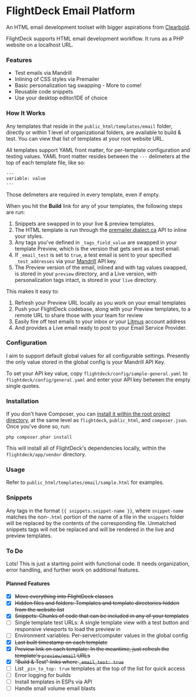 # FlightDeck Email Platform

An HTML email development toolset with bigger aspirations from [Clearbold](http://clearbold.com).

FlightDeck supports HTML email development workflow. It runs as a PHP website on a localhost URL.

### Features

* Test emails via Mandrill
* Inlining of CSS styles via Premailer
* Basic personalization tag swapping - More to come!
* Reusable code snippets
* Use your desktop editor/IDE of choice

### How It Works

Any templates that reside in the `public_html/templates/email` folder, directly or within 1 level of organizational folders, are available to build & test. You can view that list of templates at your root website URL.

All templates support YAML front matter, for per-template configuration and testing values. YAML front matter resides between the `---` delimeters at the top of each template file, like so:

```
---
variable: value
---
```

Those delimeters are required in every template, even if empty.

When you hit the **Build** link for any of your templates, the following steps are run:

1. Snippets are swapped in to your live & preview templates.
2. The HTML template is run through the [premailer.dialect.ca](http://premailer.dialect.ca/) API to inline your styles.
3. Any tags you've defined in `_tags_field_value` are swapped in your template Preview, which is the version that gets sent as a test email.
4. If `_email_test` is set to `true`, a test email is sent to your specified `_test_addresses` via your [Mandrill](https://mandrillapp.com) API key.
5. The Preview version of the email, inlined and with tag values swapped, is stored in your `preview` directory, and a Live version, with personalization tags intact, is stored in your `live` directory.

This makes it easy to:

1. Refresh your Preview URL locally as you work on your email templates
2. Push your FlightDeck codebase, along with your Preview templates, to a remote URL to share those with your team for review
3. Easily fire off test emails to your inbox or your [Litmus](https://litmus.com) account address
3. And provides a Live email ready to post to your Email Service Provider.

### Configuration

I aim to support default global values for all configurable settings. Presently the only value stored in the global config is your Mandrill API Key.

To set your API key value, copy `flightdeck/config/sample-general.yaml` to `flightdeck/config/general.yaml` and enter your API key between the empty single quotes.

### Installation

If you don't have Composer, you can [install it within the root project directory](https://getcomposer.org/doc/00-intro.md#locally), at the same level as `flightdeck`, `public_html`, and `composer.json`. Once you've done so, run:

```
php composer.phar install
```

This will install all of FlightDeck's dependencies locally, within the `flightdeck/app/vendor` directory.

### Usage

Refer to `public_html/templates/email/sample.html` for examples.

### Snippets

Any tags in the format `{{ snippets.snippet-name }}`, where `snippet-name` matches the non-`.html` portion of the name of a file in the `snippets` folder will be replaced by the contents of the corresponding file. Unmatched snippets tags will not be replaced and will be rendered in the live and preview templates.

### To Do

Lots! This is just a starting point with functional code. It needs organization, error handling, and further work on additional features.

#### Planned Features

* [x] <strike>Move everything into FlightDeck classes</strike>
* [x] <strike>Hidden files and folders: Templates and template directories hidden from the website list</strike>
* [x] <strike>Snippets: Chunks of code that can be included in any of your templates</strike>
* [ ] Single template test URLs: A single template view with a test button and responsive viewports to load the preview in
* [ ] Environment variables: Per-server/computer values in the global config
* [x] <strike>Last built timestamp on each template</strike>
* [x] <strike>Preview link on each template: In the meantime, just refresh the template's `preview/email` URLs</strike>
* [x] <strike>"Build & Test" links where `_email_test: true`</strike>
* [ ] List `_pin_to_top: true` templates at the top of the list for quick access
* [ ] Error logging for builds
* [ ] Install templates in ESPs via API
* [ ] Handle small volume email blasts